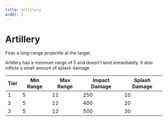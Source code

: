 ```yaml
---
title: Artillery
order: 2
---
```


# Artillery

Fires a long-range projectile at the target.

Artillery has a minimum range of 5 and doesn't land immediately. It also inflicts a small amount of splash damage.

| Tier | Min Range | Max Range | Impact Damage | Splash Damage |
| --- |  --- |  --- |  --- |  --- |
| 1 | 5 | 12 | 250 | 10 |
| 2 | 5 | 12 | 400 | 20 |
| 3 | 5 | 12 | 500 | 30 |
